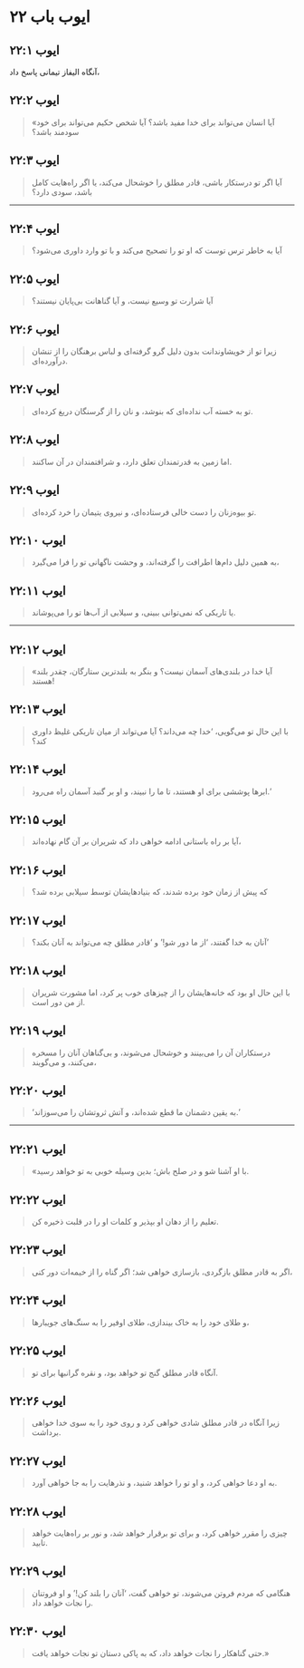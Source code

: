 # ایوب باب ۲۲

## ایوب ۲۲:۱

آنگاه الیفاز تیمانی پاسخ داد،

## ایوب ۲۲:۲

> «آیا انسان می‌تواند برای خدا مفید باشد؟
> آیا شخص حکیم می‌تواند برای خود سودمند باشد؟

## ایوب ۲۲:۳

> آیا اگر تو درستکار باشی، قادر مطلق را خوشحال می‌کند،
> یا اگر راه‌هایت کامل باشد، سودی دارد؟

---

## ایوب ۲۲:۴

> آیا به خاطر ترس توست که او تو را تصحیح می‌کند
> و با تو وارد داوری می‌شود؟

## ایوب ۲۲:۵

> آیا شرارت تو وسیع نیست،
> و آیا گناهانت بی‌پایان نیستند؟

## ایوب ۲۲:۶

> زیرا تو از خویشاوندانت بدون دلیل گرو گرفته‌ای
> و لباس برهنگان را از تنشان درآورده‌ای.

## ایوب ۲۲:۷

> تو به خسته آب نداده‌ای که بنوشد،
> و نان را از گرسنگان دریغ کرده‌ای.

## ایوب ۲۲:۸

> اما زمین به قدرتمندان تعلق دارد،
> و شرافتمندان در آن ساکنند.

## ایوب ۲۲:۹

> تو بیوه‌زنان را دست خالی فرستاده‌ای،
> و نیروی یتیمان را خرد کرده‌ای.

## ایوب ۲۲:۱۰

> به همین دلیل دام‌ها اطرافت را گرفته‌اند،
> و وحشت ناگهانی تو را فرا می‌گیرد،

## ایوب ۲۲:۱۱

> یا تاریکی که نمی‌توانی ببینی،
> و سیلابی از آب‌ها تو را می‌پوشاند.

---

## ایوب ۲۲:۱۲

> «آیا خدا در بلندی‌های آسمان نیست؟
> و بنگر به بلندترین ستارگان، چقدر بلند هستند!

## ایوب ۲۲:۱۳

> با این حال تو می‌گویی، ‘خدا چه می‌داند؟
> آیا می‌تواند از میان تاریکی غلیظ داوری کند؟

## ایوب ۲۲:۱۴

> ابرها پوششی برای او هستند، تا ما را نبیند،
> و او بر گنبد آسمان راه می‌رود.’

## ایوب ۲۲:۱۵

> آیا بر راه باستانی ادامه خواهی داد
> که شریران بر آن گام نهاده‌اند،

## ایوب ۲۲:۱۶

> که پیش از زمان خود برده شدند،
> که بنیادهایشان توسط سیلابی برده شد؟

## ایوب ۲۲:۱۷

> آنان به خدا گفتند، ‘از ما دور شو!’
> و ‘قادر مطلق چه می‌تواند به آنان بکند؟’

## ایوب ۲۲:۱۸

> با این حال او بود که خانه‌هایشان را از چیزهای خوب پر کرد،
> اما مشورت شریران از من دور است.

## ایوب ۲۲:۱۹

> درستکاران آن را می‌بینند و خوشحال می‌شوند،
> و بی‌گناهان آنان را مسخره می‌کنند، و می‌گویند،

## ایوب ۲۲:۲۰

> ‘به یقین دشمنان ما قطع شده‌اند،
> و آتش ثروتشان را می‌سوزاند.’

---

## ایوب ۲۲:۲۱

> «با او آشنا شو و در صلح باش؛
> بدین وسیله خوبی به تو خواهد رسید.

## ایوب ۲۲:۲۲

> تعلیم را از دهان او بپذیر
> و کلمات او را در قلبت ذخیره کن.

## ایوب ۲۲:۲۳

> اگر به قادر مطلق بازگردی، بازسازی خواهی شد؛
> اگر گناه را از خیمه‌ات دور کنی،

## ایوب ۲۲:۲۴

> و طلای خود را به خاک بیندازی،
> طلای اوفیر را به سنگ‌های جویبارها،

## ایوب ۲۲:۲۵

> آنگاه قادر مطلق گنج تو خواهد بود،
> و نقره گرانبها برای تو.

## ایوب ۲۲:۲۶

> زیرا آنگاه در قادر مطلق شادی خواهی کرد
> و روی خود را به سوی خدا خواهی برداشت.

## ایوب ۲۲:۲۷

> به او دعا خواهی کرد، و او تو را خواهد شنید،
> و نذرهایت را به جا خواهی آورد.

## ایوب ۲۲:۲۸

> چیزی را مقرر خواهی کرد، و برای تو برقرار خواهد شد،
> و نور بر راه‌هایت خواهد تابید.

## ایوب ۲۲:۲۹

> هنگامی که مردم فروتن می‌شوند، تو خواهی گفت،
> ‘آنان را بلند کن!’ و او فروتنان را نجات خواهد داد.

## ایوب ۲۲:۳۰

> حتی گناهکار را نجات خواهد داد،
> که به پاکی دستان تو نجات خواهد یافت.»
